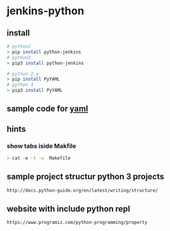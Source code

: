# jenkins-python

## install

```bash
# python2
> pip install python-jenkins
# python3
> pip3 install python-jenkins
```

```bash
# python 2.x
> pip install PyYAML
# python 3
> pip3 install PyYAML
```

## sample code for [yaml](https://www.programcreek.com/python/example/10228/yaml.YAMLError)

## hints

### show tabs iside Makfile

```bash
> cat -e -t -v  Makefile
```

## sample project structur python 3 projects

```txt
http://docs.python-guide.org/en/latest/writing/structure/
```

## website with include python repl

```txt
https://www.programiz.com/python-programming/property
```
